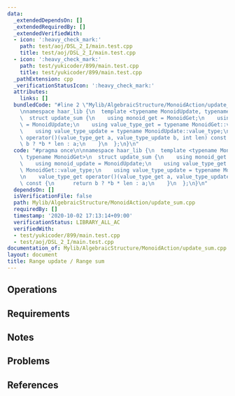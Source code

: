 ```yaml
---
data:
  _extendedDependsOn: []
  _extendedRequiredBy: []
  _extendedVerifiedWith:
  - icon: ':heavy_check_mark:'
    path: test/aoj/DSL_2_I/main.test.cpp
    title: test/aoj/DSL_2_I/main.test.cpp
  - icon: ':heavy_check_mark:'
    path: test/yukicoder/899/main.test.cpp
    title: test/yukicoder/899/main.test.cpp
  _pathExtension: cpp
  _verificationStatusIcon: ':heavy_check_mark:'
  attributes:
    links: []
  bundledCode: "#line 2 \"Mylib/AlgebraicStructure/MonoidAction/update_sum.cpp\"\n\
    \nnamespace haar_lib {\n  template <typename MonoidUpdate, typename MonoidGet>\n\
    \  struct update_sum {\n    using monoid_get = MonoidGet;\n    using monoid_update\
    \ = MonoidUpdate;\n    using value_type_get = typename MonoidGet::value_type;\n\
    \    using value_type_update = typename MonoidUpdate::value_type;\n\n    value_type_get\
    \ operator()(value_type_get a, value_type_update b, int len) const {\n      return\
    \ b ? *b * len : a;\n    }\n  };\n}\n"
  code: "#pragma once\n\nnamespace haar_lib {\n  template <typename MonoidUpdate,\
    \ typename MonoidGet>\n  struct update_sum {\n    using monoid_get = MonoidGet;\n\
    \    using monoid_update = MonoidUpdate;\n    using value_type_get = typename\
    \ MonoidGet::value_type;\n    using value_type_update = typename MonoidUpdate::value_type;\n\
    \n    value_type_get operator()(value_type_get a, value_type_update b, int len)\
    \ const {\n      return b ? *b * len : a;\n    }\n  };\n}\n"
  dependsOn: []
  isVerificationFile: false
  path: Mylib/AlgebraicStructure/MonoidAction/update_sum.cpp
  requiredBy: []
  timestamp: '2020-10-02 17:13:14+09:00'
  verificationStatus: LIBRARY_ALL_AC
  verifiedWith:
  - test/yukicoder/899/main.test.cpp
  - test/aoj/DSL_2_I/main.test.cpp
documentation_of: Mylib/AlgebraicStructure/MonoidAction/update_sum.cpp
layout: document
title: Range update / Range sum
---
```


## Operations

## Requirements

## Notes

## Problems

## References
